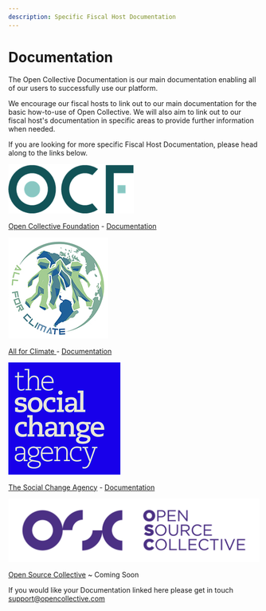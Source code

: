 ```yaml
---
description: Specific Fiscal Host Documentation
---
```


# Documentation

The Open Collective Documentation is our main documentation enabling all of our users to successfully use our platform. 

We encourage our fiscal hosts to link out to our main documentation for the basic how-to-use of Open Collective. We will also aim to link out to our fiscal host's documentation in specific areas to provide further information when needed. 

If you are looking for more specific Fiscal Host Documentation, please head along to the links below. 



![ ](../.gitbook/assets/opencollectivefoundation.png)

[Open Collective Foundation](https://opencollective.foundation/) - [Documentation ](https://docs.opencollective.foundation/)

![](../.gitbook/assets/allforclimatelogo.jpg)

[All for Climate ](https://allforclimate.earth/)- [Documentation ](https://docs.allforclimate.earth/)

![](../.gitbook/assets/thesocialchangeagency.png)

[The Social Change Agency](https://thesocialchangeagency.org/) - [Documentation](https://docs.google.com/document/d/1zHArRkjHIstk8b_rMDhHGFnKLfWYCeVhLYLWHEEunlY/edit) 

![](../.gitbook/assets/opensourcecollective.png)

[Open Source Collective](https://www.oscollective.org/) ~ Coming Soon 



If you would like your Documentation linked here please get in touch [support@opencollective.com](mailto:support@opencollective.com)

